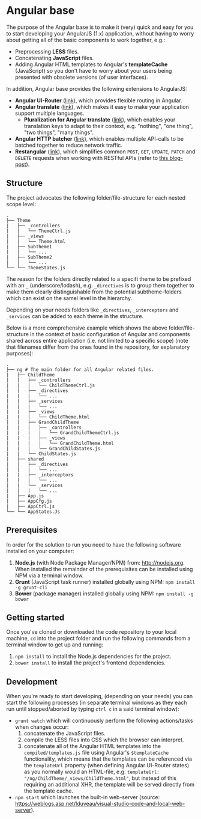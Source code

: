 # Angular base
The purpose of the Angular base is to make it (very) quick and easy for you to start developing your AngularJS (1.x) application, without having to worry about getting all of the basic components to work together, e.g.:

- Preprocessing **LESS** files.
- Concatenating **JavaScript** files.
- Adding Angular HTML templates to Angular's **templateCache** (JavaScript) so you don't have to worry about your users being presented with obsolete versions (of user interfaces).

In addition, Angular base provides the following extensions to AngularJS:
- **Angular UI-Router** ([link](https://github.com/angular-ui/ui-router)), which provides flexible routing in Angular.
- **Angular translate** ([link](https://github.com/angular-translate/angular-translate)), which makes it easy to make your application support multiple languages.
    - **Pluralization for Angular translate** ([link](https://angular-translate.github.io/docs/#/guide/14_pluralization)), which enables your translation keys to adapt to their context, e.g. "nothing", "one thing", "two things", "many things".
- **Angular HTTP batcher** ([link](https://github.com/jonsamwell/angular-http-batcher)), which enables multiple API-calls to be batched together to reduce network traffic.
- **Restangular** ([link](https://github.com/mgonto/restangular)), which simplifies common `POST`, `GET`, `UPDATE`, `PATCH` and `DELETE` requests when working with RESTful APIs (refer to [this blog-post](https://adambarry.wordpress.com/2016/04/18/thoughts-on-flexible-restful-apis/)).


## Structure
The project advocates the following folder/file-structure for each nested scope level:

```
.
├── Theme
|   ├── _controllers
|   |   └── ThemeCtrl.js
|   ├── _views
|   |   └── Theme.html
|   ├── SubTheme1
|   |   └── ...
|   ├── SubTheme2
|   |   └── ...
└── └── ThemeStates.js
```

The reason for the folders directly related to a specifi theme to be prefixed with an `_` (underscore/lodash), e.g. `_directives` is to group them together to make them clearly distinguishable from the potential subtheme-folders which can exist on the samel level in the hierarchy.

Depending on your needs folders like `_directives`, `_interceptors` and `_services` can be added to each theme in the structure.

Below is a more comprehensive example which shows the above folder/file-structure in the context of basic configuration of Angular and components shared across entire application (i.e. not limited to a specific scope) (note that filenames differ from the ones found in the repository, for explanatory purposes):

```
.
├── ng # The main folder for all Angular related files.
|   ├── ChildTheme
|   |   ├── _controllers
|   |   |   └── ChildThemeCtrl.js
|   |   ├── _directives
|   |   |   └── ...
|   |   ├── _services
|   |   |   └── ...
|   |   ├── _views
|   |   |   └── ChildTheme.html
|   |   ├── GrandChildTheme
|   |   |   ├── _controllers
|   |   |   |   └── GrandChildThemeCtrl.js
|   |   |   ├── _views
|   |   |   |   └── GrandChildTheme.html
|   |   |   └── GrandChildStates.js
|   |   └── ChildStates.js
|   ├── shared
|   |   ├── _directives
|   |   |   └── ...
|   |   ├── _interceptors
|   |   |   └── ...
|   |   └── _services
|   |   |   └── ...
|   ├── App.js
|   ├── AppCfg.js
|   ├── AppCtrl.js
└── └── AppStates.Js
```


## Prerequisites
In order for the solution to run you need to have the following software installed on your computer:

1) **Node.js** (with Node Package Manager/NPM) from: http://nodejs.org. When installed the remainder of the prerequisites can be installed using NPM via a terminal window.
1) **Grunt** (JavaScript task runner) installed globally using NPM: `npm install -g grunt-cli`
1) **Bower** (package manager) installed globally using NPM: `npm install -g bower`


## Getting started
Once you've cloned or downloaded the code repository to your local machine, `cd` into the project folder and run the following commands from a terminal window to get up and running:

1) `npm install` to install the Node.js dependencies for the project.
1) `bower install` to install the project's frontend dependencies.


## Development
When you're ready to start developing, (depending on your needs) you can start the following processes (in separate terminal windows as they each run until stopped/aborted by typing `ctrl c` in a said terminal window):

- `grunt watch` which will continuously perform the following actions/tasks when changes occur:
    1) concatenate the JavaScript files.
    1) compile the LESS files into CSS which the browser can interpret.
    1) concatenate all of the Angular HTML templates into the `compiled/templates.js` file using Angular's `$templateCache` functionality, which means that the templates can be referenced via the `templateUrl` property (when defining Angular UI-Router states) as you normally would an HTML-file, e.g. `templateUrl: "/ng/ChildTheme/_views/ChildTheme.html"`, but instead of this requiring an additional XHR, the template will be served directly from the template cache.
- `npm start` which launches the built-in web-server (source: https://weblogs.asp.net/lduveau/visual-studio-code-and-local-web-server).